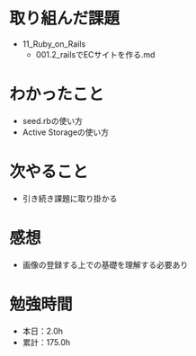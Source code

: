 # 取り組んだ課題
* 11_Ruby_on_Rails
  * 001.2_railsでECサイトを作る.md

# わかったこと
* seed.rbの使い方
* Active Storageの使い方

# 次やること
* 引き続き課題に取り掛かる

# 感想
* 画像の登録する上での基礎を理解する必要あり

# 勉強時間
* 本日：2.0h
* 累計：175.0h
